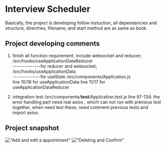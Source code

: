 # Interview Scheduler
   Basically, the project is developing follow instuction, all dependancies and structure, directries, filename, and start method
   are as same as book.
## Project developing comments

1. finish all function requirement, include websocket and reducer;
   /src/hooks/useApplicationDataReducer  
      --------------for reducer and websocket;
   /src/hooks/useApplicationData         
      --------------for useState
   /src/components/Application.js     
      line 10/16 for useApplicationData
      line 11/17 for useApplicationDataReducer
      
2. integration test 
   /src/components/__test__/Application.test.js
      line 97-134: the error handling part need real axios , which can not run with previous test together, when need test these, need comment previous tests and import axios. 

## Project snapshot

!["Add and edit a appointment"](https://github.com/XiaoweiShen/scheduler/doc/add_edit_appointment.jpg)
!["Deleting and Confirm"](https://github.com/XiaoweiShen/scheduler/doc/delete_confirm.jpg)


